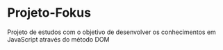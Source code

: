 # Projeto-Fokus
Projeto de estudos com o objetivo de desenvolver os conhecimentos em JavaScript através do método DOM
